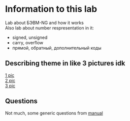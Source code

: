 # Information to this lab

Lab about БЭВМ-NG and how it works  
Also lab about number respresentation in it:
- signed, unsigned
- carry, overflow
- прямой, обратный, дополнительный коды

## Describing theme in like 3 pictures idk
[1 pic](https://github.com/ZyMa-2/ITMO-projects/blob/main/%D0%9E%D0%9F%D0%94/%D0%9B%D0%B0%D0%B1%D1%8B/lab2/src/imgs/1.png)  
[2 pic](https://github.com/ZyMa-2/ITMO-projects/blob/main/%D0%9E%D0%9F%D0%94/%D0%9B%D0%B0%D0%B1%D1%8B/lab2/src/imgs/2.png)  
[3 pic](https://github.com/ZyMa-2/ITMO-projects/blob/main/%D0%9E%D0%9F%D0%94/%D0%9B%D0%B0%D0%B1%D1%8B/lab2/src/imgs/3.png)  

## Questions

Not much, some generic questions from [manual](https://se.ifmo.ru/documents/10180/38002/%D0%9C%D0%B5%D1%82%D0%BE%D0%B4%D0%B8%D1%87%D0%B5%D1%81%D0%BA%D0%B8%D0%B5+%D1%83%D0%BA%D0%B0%D0%B7%D0%B0%D0%BD%D0%B8%D1%8F+%D0%BA+%D0%B2%D1%8B%D0%BF%D0%BE%D0%BB%D0%BD%D0%B5%D0%BD%D0%B8%D1%8E+%D0%BB%D0%B0%D0%B1%D0%BE%D1%80%D0%B0%D1%82%D0%BE%D1%80%D0%BD%D1%8B%D1%85+%D1%80%D0%B0%D0%B1%D0%BE%D1%82+%D0%B8+%D1%80%D1%83%D0%B1%D0%B5%D0%B6%D0%BD%D0%BE%D0%B3%D0%BE+%D0%BA%D0%BE%D0%BD%D1%82%D1%80%D0%BE%D0%BB%D1%8F+%D0%91%D0%AD%D0%92%D0%9C+2019+bcomp-ng.pdf/d5a1be02-ad3f-4c43-8032-a2a04d6db12e)
